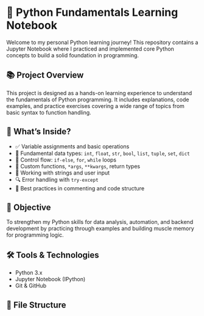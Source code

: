 # 🐍 Python Fundamentals Learning Notebook

Welcome to my personal Python learning journey! This repository contains a Jupyter Notebook where I practiced and implemented core Python concepts to build a solid foundation in programming.

## 📚 Project Overview

This project is designed as a hands-on learning experience to understand the fundamentals of Python programming. It includes explanations, code examples, and practice exercises covering a wide range of topics from basic syntax to function handling.

## 🚀 What’s Inside?

- ✅ Variable assignments and basic operations
- 🧠 Fundamental data types: `int`, `float`, `str`, `bool`, `list`, `tuple`, `set`, `dict`
- 🔁 Control flow: `if-else`, `for`, `while` loops
- 🧪 Custom functions, `*args`, `**kwargs`, return types
- 💬 Working with strings and user input
- 🔍 Error handling with `try-except`
- 📌 Best practices in commenting and code structure

## 🎯 Objective

To strengthen my Python skills for data analysis, automation, and backend development by practicing through examples and building muscle memory for programming logic.

## 🛠️ Tools & Technologies

- Python 3.x
- Jupyter Notebook (IPython)
- Git & GitHub

## 📁 File Structure

